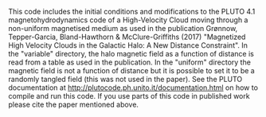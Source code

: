 This code includes the initial conditions and modifications to the PLUTO 4.1 magnetohydrodynamics code of a High-Velocity Cloud moving through a non-uniform magnetised medium as used in the publication Grønnow, Tepper-Garcia, Bland-Hawthorn & McClure-Griffiths (2017) "Magnetized High Velocity Clouds in the Galactic Halo: A New Distance Constraint".
In the "variable" directory, the halo magnetic field as a function of distance is read from a table as used in the publication. In the "uniform" directory the magnetic field is not a function of distance but it is possible to set it to be a randomly tangled field (this was not used in the paper). See the PLUTO documentation at http://plutocode.ph.unito.it/documentation.html on how to compile and run this code.
If you use parts of this code in published work please cite the paper mentioned above.
